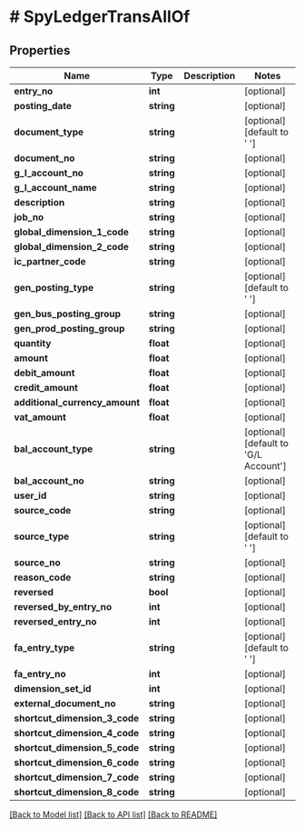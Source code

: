 # # SpyLedgerTransAllOf

## Properties

Name | Type | Description | Notes
------------ | ------------- | ------------- | -------------
**entry_no** | **int** |  | [optional]
**posting_date** | **string** |  | [optional]
**document_type** | **string** |  | [optional] [default to ' ']
**document_no** | **string** |  | [optional]
**g_l_account_no** | **string** |  | [optional]
**g_l_account_name** | **string** |  | [optional]
**description** | **string** |  | [optional]
**job_no** | **string** |  | [optional]
**global_dimension_1_code** | **string** |  | [optional]
**global_dimension_2_code** | **string** |  | [optional]
**ic_partner_code** | **string** |  | [optional]
**gen_posting_type** | **string** |  | [optional] [default to ' ']
**gen_bus_posting_group** | **string** |  | [optional]
**gen_prod_posting_group** | **string** |  | [optional]
**quantity** | **float** |  | [optional]
**amount** | **float** |  | [optional]
**debit_amount** | **float** |  | [optional]
**credit_amount** | **float** |  | [optional]
**additional_currency_amount** | **float** |  | [optional]
**vat_amount** | **float** |  | [optional]
**bal_account_type** | **string** |  | [optional] [default to 'G/L Account']
**bal_account_no** | **string** |  | [optional]
**user_id** | **string** |  | [optional]
**source_code** | **string** |  | [optional]
**source_type** | **string** |  | [optional] [default to ' ']
**source_no** | **string** |  | [optional]
**reason_code** | **string** |  | [optional]
**reversed** | **bool** |  | [optional]
**reversed_by_entry_no** | **int** |  | [optional]
**reversed_entry_no** | **int** |  | [optional]
**fa_entry_type** | **string** |  | [optional] [default to ' ']
**fa_entry_no** | **int** |  | [optional]
**dimension_set_id** | **int** |  | [optional]
**external_document_no** | **string** |  | [optional]
**shortcut_dimension_3_code** | **string** |  | [optional]
**shortcut_dimension_4_code** | **string** |  | [optional]
**shortcut_dimension_5_code** | **string** |  | [optional]
**shortcut_dimension_6_code** | **string** |  | [optional]
**shortcut_dimension_7_code** | **string** |  | [optional]
**shortcut_dimension_8_code** | **string** |  | [optional]

[[Back to Model list]](../../README.md#models) [[Back to API list]](../../README.md#endpoints) [[Back to README]](../../README.md)
